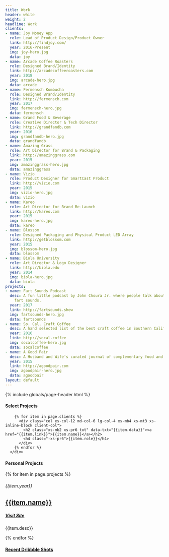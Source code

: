 ```yaml
---
title: Work
header: white
weight: 2
headline: Work
clients:
- name: Joy Money App
  role: Lead of Product Design/Product Owner
  link: http://findjoy.com/
  year: 2016-Present
  img: joy-hero.jpg
  data: joy
- name: Arcade Coffee Roasters
  role: Designed Brand/Identity
  link: http://arcadecoffeeroasters.com
  year: 2018
  img: arcade-hero.jpg
  data: arcade
- name: Fermensch Kombucha
  role: Designed Brand/Identity
  link: http://fermensch.com
  year: 2017
  img: fermensch-hero.jpg
  data: fermensch
- name: Grand Food & Beverage
  role: Creative Director & Tech Director
  link: http://grandfandb.com
  year: 2016
  img: grandfandb-hero.jpg
  data: grandfandb
- name: Amazing Grass
  role: Art Director for Brand & Packaging
  link: http://amazinggrass.com
  year: 2015
  img: amazinggrass-hero.jpg
  data: amazinggrass
- name: Vizio
  role: Product Designer for SmartCast Product
  link: http://vizio.com
  year: 2015
  img: vizio-hero.jpg
  data: vizio
- name: Kareo
  role: Art Director for Brand Re-Launch
  link: http://kareo.com
  year: 2015
  img: kareo-hero.jpg
  data: kareo
- name: Blossom
  role: Designed Packaging and Physical Product LED Array
  link: http://getblossom.com
  year: 2015
  img: blossom-hero.jpg
  data: blossom
- name: Biola University
  role: Art Director & Logo Designer
  link: http://biola.edu
  year: 2014
  img: biola-hero.jpg
  data: biola
projects:
- name: Fart Sounds Podcast
  desc: A fun little podcast by John Choura Jr. where people talk about their favorite
    fart sounds.
  year: 2017
  link: http://fartsounds.show
  img: fartsounds-hero.jpg
  data: fartsounds
- name: So. Cal. Craft Coffee
  desc: A hand selected list of the best craft coffee in Southern California.
  year: 2016
  link: http://socal.coffee
  img: socalcoffee-hero.jpg
  data: socalcoffee
- name: A Good Pair
  desc: A Husband and Wife's curated journal of complementary food and drink pairings.
  year: 2015
  link: http://agoodpair.com
  img: agoodpair-hero.jpg
  data: agoodpair
layout: default
---
```


{% include globals/page-header.html %}

<section class="page-body">
  <div class="post-content wrapper xs-mt3">
      <div class="xs-block gutters">
        <div class="col xs-col-12">
          <h4 class="xs-mt3 xs-mb6 xs-pr1 xs-inline-block">Select Projects</h4>
        </div>

        {% for item in page.clients %}
          <div class="col xs-col-12 md-col-6 lg-col-4 xs-mb4 xs-mt3 xs-inline-block client-col">
            <h2 class="xs-mb2 xs-pr6 txt" data-txt="{{item.data}}"><a href="{{item.link}}">{{item.name}}</a></h2>
            <h4 class="-xs-pr6">{{item.role}}</h4>
          </div>
        {% endfor %}
      </div>
  </div>
</section>

<section class="page-body">
  <div class="post-content wrapper xs-mt3">
      <div class="xs-block gutters">
        <div class="col xs-col-12 xs-mb4">
          <div class="xs-col-12 xs-overflow-hidden line-span">
            <h4 class="xs-mt6 xs-mb3 xs-pr1 xs-inline-block">Personal Projects</h4>
          </div>
        </div>
        {% for item in page.projects %}
          <div class="col xs-col-12 xs-mb3 xs-mt6 xs-block ">
            <div class="">
              <h6>{{item.year}}</h6>
              <div class="col md-col-6 lg-col-5 xs-mb3 xs-pr6 project-col txt" data-txt="{{item.data}}">
                <h2 class="xs-mb2"><a href="{{item.link}}">{{item.name}}</a></h2>
                <h5><a href="{{item.link}}">Visit Site</a></h5>
              </div>
              <p class="col md-col-5 lg-col-5 xs-pb2">{{item.desc}}</p>
            </div>
          </div>
        {% endfor %}
      </div>
  </div>
</section>

<section class="page-body">
  <div class="post-content wrapper xs-mb6">
      <div class="xs-block gutters">
        <div class="col xs-col-12 xs-mb4">
          <div class="xs-col-12 xs-overflow-hidden line-span">
            <h4 class="xs-mt6 xs-mb3 xs-pr1 xs-inline-block"><a href="http://dribbble.com/johnchourajr">Recent Dribbble Shots</a></h4>
          </div>
        </div>
      </div>
  </div>
</section>

<div class="shots"></div>

<script type="text/javascript">

{% comment %}
  https://fish-roll.glitch.me/
  https://glitch.com/edit/#!/fish-roll?path=README.md:1:0
{% endcomment %}

jribbble.setToken("7e7b1c2be2b0462dc24d1b553439eaf0f9200e28fc74a2da77a3b72e3ac1ed75");

jribbble.shots(
  {'per_page': 24,},
  function(shots) {
    console.log(shots);
    document.querySelector(".shots").innerHTML = shots.reduce(
      function(html, shot) {
        if (!shot.low_profile) {
          return html + `<span class="shots--shot"><a href="${shot.html_url}" target="_blank"><img src="${shot.images.hidpi}"></a></span>`;
        } else return html + ``
      }
    , "");
  }
);

var preload_images = [ {% for item in page.clients %}'/img/work/{{item.img}}',{% endfor %}{% for item in page.projects %}'/img/work/{{item.img}}',{% endfor %} ];

for (var i = 0, len = preload_images.length; i < len; i++) {
  new Image().src = preload_images[i];
}

</script>
